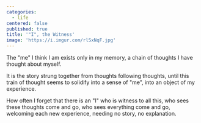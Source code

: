 ```yaml
---
categories:
  - life
centered: false
published: true
title: '"I", the Witness'
image: 'https://i.imgur.com/rlSxNqF.jpg'
---
```

The "me" I think I am
exists only in my memory,
a chain of thoughts
I have thought about myself.

It is the story strung together
from thoughts following thoughts,
until this train of thought 
seems to solidify 
into a sense of "me",
into an object 
of my experience.


How often I forget
that there is an "I"
who is witness to all this,
who sees these thoughts
come and go,
who sees everything
come and go,
welcoming 
each new experience,
needing no story,
no explanation.


